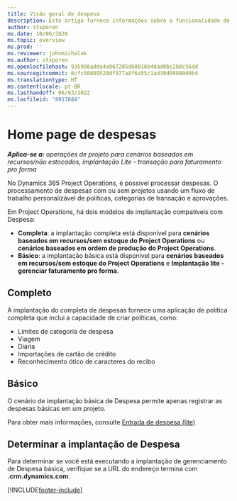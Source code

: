 ```yaml
---
title: Visão geral de despesa
description: Este artigo fornece informações sobre a funcionalidade de despesas no Project Operations.
author: stsporen
ms.date: 10/06/2020
ms.topic: overview
ms.prod: ''
ms.reviewer: johnmichalak
ms.author: stsporen
ms.openlocfilehash: 935998adda4a967285d68016b4dad0bc2b0c56dd
ms.sourcegitcommit: 6cfc50d89528df977a8f6a55c1ad39d99800d9b4
ms.translationtype: HT
ms.contentlocale: pt-BR
ms.lasthandoff: 06/03/2022
ms.locfileid: "8917884"
---
```

# <a name="expense-home-page"></a>Home page de despesas

_**Aplica-se a:** operações de projeto para cenários baseados em recursos/não estocados, implantação Lite - transação para faturamento pro forma_


No Dynamics 365 Project Operations, é possível processar despesas. O processamento de despesas com ou sem projetos usando um fluxo de trabalho personalizável de políticas, categorias de transação e aprovações.

Em Project Operations, há dois modelos de implantação compatíveis com Despesa: 

- **Completa**: a implantação completa está disponível para **cenários baseados em recursos/sem estoque do Project Operations** ou **cenários baseados em ordem de produção do Project Operations**.
- **Básico**: a implantação básica está disponível para **cenários baseados em recursos/sem estoque do Project Operations** e **Implantação lite - gerenciar faturamento pro forma**.

## <a name="full"></a>Completo 
A implantação do completa de despesas fornece uma aplicação de política completa que inclui a capacidade de criar políticas, como:

  - Limites de categoria de despesa
  - Viagem
  - Diária
  - Importações de cartão de crédito
  - Reconhecimento ótico de caracteres do recibo

## <a name="basic"></a>Básico 
O cenário de implantação básica de Despesa permite apenas registrar as despesas básicas em um projeto. 

Para obter mais informações, consulte [Entrada de despesa (lite)](basic-expense.md)

## <a name="determine-your-expense-deployment"></a>Determinar a implantação de Despesa
Para determinar se você está executando a implantação de gerenciamento de Despesa básica, verifique se a URL do endereço termina com **.crm.dynamics.com**. 


[!INCLUDE[footer-include](../includes/footer-banner.md)]
